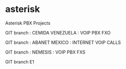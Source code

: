# asterisk
Asterisk PBX Projects

GIT branch : CEMIDA VENEZUELA : VOIP PBX FXO

GIT branch : ABANET MEXICO : INTERNET VOIP CALLS 

GIT branch : NEMESIS : VOIP PBX FXS

GIT branch E1
